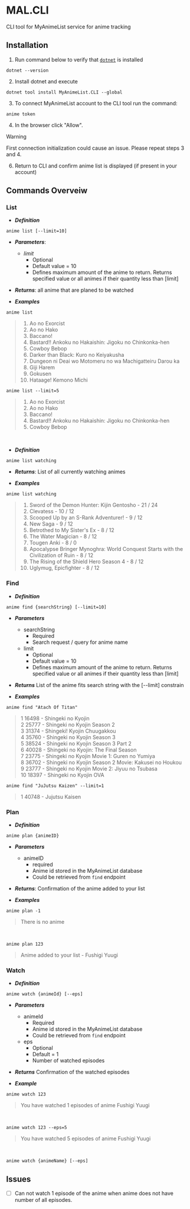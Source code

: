# MAL.CLI
CLI tool for MyAnimeList service for anime tracking

## Installation

1. Run command below to verify that [`dotnet`](https://learn.microsoft.com/en-us/dotnet/core/install/) is installed
```console
dotnet --version
```
2. Install dotnet and execute
```console
dotnet tool install MyAnimeList.CLI --global
```
3. To connect MyAnimeList account to the CLI tool run the command:
```console
anime token
```
4. In the browser click "Allow".
> [!WARNING]
> First connection initialization could cause an issue. Please repeat steps 3 and 4.
6. Return to CLI and confirm anime list is displayed (if present in your account)

## Commands Overveiw

### List

* **_Definition_**
```console
anime list [--limit=10]
```
* **_Parameters_**:
  * _limit_
    * Optional
    * Default value = 10
    * Defines maximum amount of the anime to return. Returns specified value or all animes if their quantity less than [limit]

* **_Returns_**: all anime that are planed to be watched

* **_Examples_**

```console
anime list
```
> 1. Ao no Exorcist
> 2. Ao no Hako
> 3. Baccano!
> 4. Bastard!! Ankoku no Hakaishin: Jigoku no Chinkonka-hen
> 5. Cowboy Bebop
> 6. Darker than Black: Kuro no Keiyakusha
> 7. Dungeon ni Deai wo Motomeru no wa Machigatteiru Darou ka
> 8. Giji Harem
> 9. Gokusen
> 10. Hataage! Kemono Michi

```console
anime list --limit=5
```
> 1. Ao no Exorcist
> 2. Ao no Hako
> 3. Baccano!
> 4. Bastard!! Ankoku no Hakaishin: Jigoku no Chinkonka-hen
> 5. Cowboy Bebop

</br>

* **_Definition_**
```console
anime list watching
```
* **_Returns_**: List of all currently watching animes

* **_Examples_**
```console
anime list watching
```
> 1. Sword of the Demon Hunter: Kijin Gentosho - 21 / 24
> 2. Clevatess - 10 / 12
> 3. Scooped Up by an S-Rank Adventurer! - 9 / 12
> 4. New Saga - 9 / 12
> 5. Betrothed to My Sister's Ex - 8 / 12
> 6. The Water Magician - 8 / 12
> 7. Tougen Anki - 8 / 0
> 8. Apocalypse Bringer Mynoghra: World Conquest Starts with the Civilization of Ruin - 8 / 12
> 9. The Rising of the Shield Hero Season 4 - 8 / 12
> 10. Uglymug, Epicfighter - 8 / 12


### Find

* **_Definition_**
```console
anime find {searchString} [--limit=10]
```

* **_Parameters_**
  * searchString
    * Required
    * Search request / query for anime name
  * limit
    * Optional
    * Default value = 10
    * Defines maximum amount of the anime to return. Returns specified value or all animes if their quantity less than [limit]   

* **_Returns_** List of the anime fits search string with the [--limit] constrain

* **_Examples_**
```console
anime find "Atach Of Titan"
```

> 1 16498 - Shingeki no Kyojin \
> 2 25777 - Shingeki no Kyojin Season 2 \
> 3 31374 - Shingeki! Kyojin Chuugakkou \
> 4 35760 - Shingeki no Kyojin Season 3 \
> 5 38524 - Shingeki no Kyojin Season 3 Part 2 \
> 6 40028 - Shingeki no Kyojin: The Final Season \
> 7 23775 - Shingeki no Kyojin Movie 1: Guren no Yumiya \
> 8 36702 - Shingeki no Kyojin Season 2 Movie: Kakusei no Houkou \
> 9 23777 - Shingeki no Kyojin Movie 2: Jiyuu no Tsubasa \
> 10 18397 - Shingeki no Kyojin OVA

```console
anime find "JuJutsu Kaizen" --limit=1
```
> 1 40748 - Jujutsu Kaisen

### Plan

* **_Definition_**
```CLI
anime plan {animeID}
```

* **_Parameters_**
  * animeID
    * required
    * Anime id stored in the MyAnimeList database
    * Could be retrieved from `find` endpoint
   
* **_Returns_**: Confirmation of the anime added to your list

* **_Examples_**
```console
anime plan -1
```
> There is no anime

</br>

```console
anime plan 123
```
> Anime added to your list - Fushigi Yuugi

### Watch
* **_Definition_**
``` console
anime watch {animeId} [--eps]
```
* **_Parameters_**
  * animeId
    * Required
    * Anime id stored in the MyAnimeList database
    * Could be retrieved from `find` endpoint
  * eps
    * Optional
    * Default = 1
    * Number of watched episodes

* **_Returns_** Confirmation of the watched episodes

* **_Example_**
```console
anime watch 123
```
> You have watched  1 episodes of anime Fushigi Yuugi

</br>

```console
anime watch 123 --eps=5
```
> You have watched  5 episodes of anime Fushigi Yuugi

</br>

```
anime watch {animeName} [--eps]
```

## Issues
- [ ] Can not watch 1 episode of the anime when anime does not have number of all episodes.
